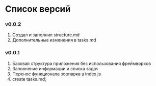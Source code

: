 # Список версий
### v0.0.2
  1. Создал и заполнил structure.md
  2. Дополнительные изменения в tasks.md
  

### v0.0.1
  1. Базовая структура приложения без использования фреймворков
  2. Заполнение информации и списка задач
  3. Перенос функционала зоопарка в index.js
  4. create tasks.md;